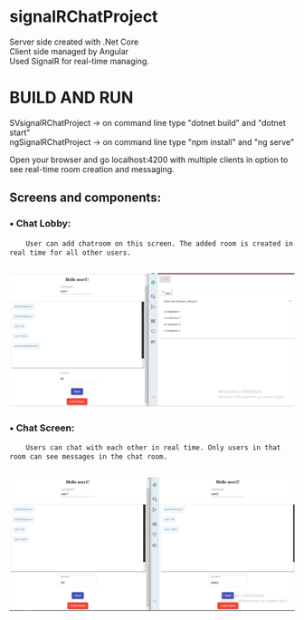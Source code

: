 # signalRChatProject

Server side created with .Net Core <br>
Client side managed by Angular <br>
Used SignalR for real-time managing.

# BUILD AND RUN
SVsignalRChatProject -> on command line type "dotnet build" and "dotnet start" <br>
ngSignalRChatProject -> on command line type "npm install" and "ng serve"

Open your browser and go localhost:4200 with multiple clients in option to see real-time room creation and messaging.

## Screens and components:  
### •	Chat Lobby:
        User can add chatroom on this screen. The added room is created in real time for all other users.
![alt text](https://github.com/kadirakinkorkunc/signalRChatProject/blob/master/ngSignalRChatProject/src/assets/chatlobby.png)
--
### •	Chat Screen:
        Users can chat with each other in real time. Only users in that room can see messages in the chat room.
![alt text](https://github.com/kadirakinkorkunc/signalRChatProject/blob/master/ngSignalRChatProject/src/assets/chatpage.png)
--
